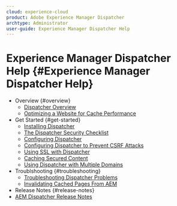 ```yaml
---
cloud: experience-cloud
product: Adobe Experience Manager Dispatcher
archtype: Administrator
user-guide: Experience Manager Dispatcher Help
---
```


# Experience Manager Dispatcher Help {#Experience Manager Dispatcher Help}

+ Overview {#overview}
  + [Dispatcher Overview](dispatcher.md)
  + [Optimizing a Website for Cache Performance](optimizing-caching.md)
+ Get Started {#get-started}
  + [Installing Dispatcher](dispatcher-install.md)
  + [The Dispatcher Security Checklist](security-checklist.md)
  + [Configuring Dispatcher](dispatcher-configuration.md)
  + [Configuring Dispatcher to Prevent CSRF Attacks](configuring-dispatcher-to-prevent-csrf.md)
  + [Using SSL with Dispatcher](dispatcher-ssl.md)
  + [Caching Secured Content](permissions-cache.md)
  + [Using Dispatcher with Multiple Domains ](dispatcher-domains.md)
+ Troublshooting {#troubleshooting}
  + [Troubleshooting Dispatcher Problems](dispatcher-troubleshooting.md)
  + [Invalidating Cached Pages From AEM](page-invalidate.md)
+ Release Notes {#release-notes}
 + [AEM Dispatcher Release Notes](release-notes.md)
